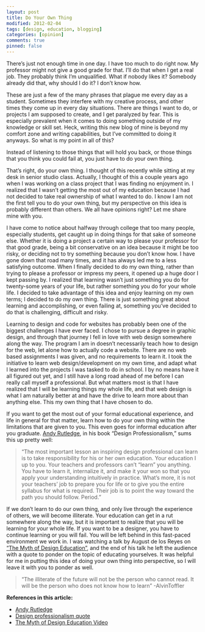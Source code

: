 ```yaml
---
layout: post
title: Do Your Own Thing
modified: 2012-02-04
tags: [design, education, blogging]
categories: [opinion]
comments: true
pinned: false
---
```


There’s just not enough time in one day. I have too much to do right now. My professor might not give a good grade for that. I’ll do that when I get a real job. They probably think I’m unqualified. What if nobody likes it? Somebody already did that, why should I do it? I don’t know how.

These are just a few of the many phrases that plague me every day as a student. Sometimes they interfere with my creative process, and other times they come up in every day situations. There are things I want to do, or projects I am supposed to create, and I get paralyzed by fear. This is especially prevalent when it comes to doing something outside of my knowledge or skill set. Heck, writing this new blog of mine is beyond my comfort zone and writing capabilities, but I’ve committed to doing it anyways. So what is my point in all of this?

Instead of listening to those things that will hold you back, or those things that you think you could fail at, you just have to do your own thing.

That’s right, do your own thing. I thought of this recently while sitting at my desk in senior studio class. Actually, I thought of this a couple years ago when I was working on a class project that I was finding no enjoyment in. I realized that I wasn’t getting the most out of my education because I had not decided to take real ownership of what I wanted to do. I know I am not the first tell you to do your own thing, but my perspective on this idea is probably different than others. We all have opinions right? Let me share mine with you.

I have come to notice about halfway through college that too many people, especially students, get caught up in doing things for that sake of someone else. Whether it is doing a project a certain way to please your professor for that good grade, being a bit conservative on an idea because it might be too risky, or deciding not to try something because you don’t know how. I have gone down that road many times, and it has always led me to a less satisfying outcome. When I finally decided to do my own thing, rather than trying to please a professor or impress my peers, it opened up a huge door I kept passing by. I realized that learning wasn’t just something you do for twenty-some years of your life, but rather something you do for your whole life. I decided to take advantage of this idea and enjoy learning on my own terms; I decided to do my own thing. There is just something great about learning and accomplishing, or even failing at, something you’ve decided to do that is challenging, difficult and risky.

Learning to design and code for websites has probably been one of the biggest challenges I have ever faced. I chose to pursue a degree in graphic design, and through that journey I fell in love with web design somewhere along the way. The program I am in doesn’t necessarily teach how to design for the web, let alone how to actually code a website. There are no web based assignments I was given, and no requirements to learn it. I took the initiative to learn web design/development on my own time, and adapt what I learned into the projects I was tasked to do in school. I by no means have it all figured out yet, and I still have a long road ahead of me before I can really call myself a professional. But what matters most is that I have realized that I will be learning things my whole life, and that web design is what I am naturally better at and have the drive to learn more about than anything else. This my own thing that I have chosen to do.

If you want to get the most out of your formal educational experience, and life in general for that matter, learn how to do your own thing within the limitations that are given to you. This even goes for informal education after you graduate. [Andy Rutledge](https://twitter.com/andyrutledge), in his book “Design Professionalism,” sums this up pretty well:

>“The most important lesson an inspiring design professional can learn is to take responsibility for his or her own education. Your education I up to you. Your teachers and professors can’t “learn” you anything. You have to learn it, internalize it, and make it your won so that you apply your understanding intuitively in practice. What’s more, it is not your teachers’ job to prepare you for life or to give you the entire syllabus for what is required. Their job is to point the way toward the path you should follow. Period.”

If we don’t learn to do our own thing, and only live through the experience of others, we will become illiterate. Your education can get in a rut somewhere along the way, but it is important to realize that you will be learning for your whole life. If you want to be a designer, you have to continue learning or you will fail. You will be left behind in this fast-paced environment we work in. I was watching a talk by August de los Reyes on [“The Myth of Design Education”](http://goo.gl/EjTYhh), and the end of his talk he left the audience with a quote to ponder on the topic of educating yourselves. It was helpful for me in putting this idea of doing your own thing into perspective, so I will leave it with you to ponder as well.

>“The illiterate of the future will not be the person who cannot read. It will be the person who does not know how to learn”
-AlvinToffler

**References in this article:**

* [Andy Rutledge](https://twitter.com/andyrutledge)
* [Design professionalism quote](http://designprofessionalism.com/preparation-education.php)
* [The Myth of Design Education Video](https://www.youtube.com/watch?v=MZ8H4nizJWI&list=UUdFqi9FTplg7NoGchLq3G2g&index=17&feature=plcp)
